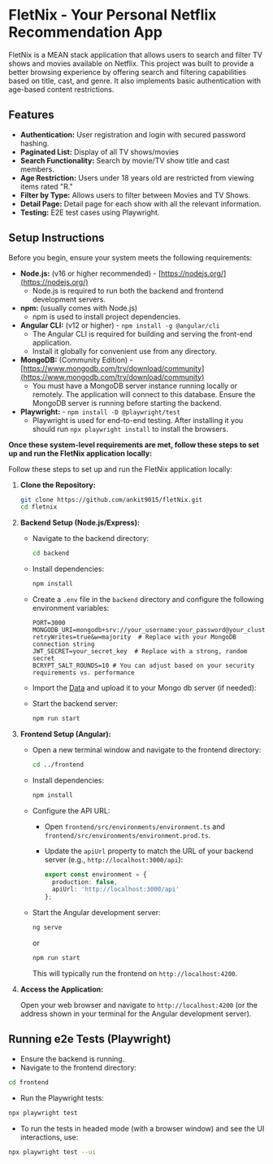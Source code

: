 # FletNix - Your Personal Netflix Recommendation App

FletNix is a MEAN stack application that allows users to search and filter TV shows and movies available on Netflix. This project was built to provide a better browsing experience by offering search and filtering capabilities based on title, cast, and genre. It also implements basic authentication with age-based content restrictions.

## Features

*   **Authentication:** User registration and login with secured password hashing.
*   **Paginated List:** Display of all TV shows/movies
*   **Search Functionality:** Search by movie/TV show title and cast members.
*   **Age Restriction:** Users under 18 years old are restricted from viewing items rated "R."
*   **Filter by Type:** Allows users to filter between Movies and TV Shows.
*   **Detail Page:** Detail page for each show with all the relevant information.
*   **Testing:** E2E test cases using Playwright.

## Setup Instructions

Before you begin, ensure your system meets the following requirements:

*   **Node.js:** (v16 or higher recommended) - [https://nodejs.org/](https://nodejs.org/)
    *   Node.js is required to run both the backend and frontend development servers.
*   **npm:** (usually comes with Node.js)
    *   npm is used to install project dependencies.
*   **Angular CLI:** (v12 or higher) - `npm install -g @angular/cli`
    *   The Angular CLI is required for building and serving the front-end application.
    *   Install it globally for convenient use from any directory.
*   **MongoDB:** (Community Edition) - [https://www.mongodb.com/try/download/community](https://www.mongodb.com/try/download/community)
    *   You must have a MongoDB server instance running locally or remotely. The application will connect to this database. Ensure the MongoDB server is running before starting the backend.
*   **Playwright:** - `npm install -D @playwright/test`
    *  Playwright is used for end-to-end testing. After installing it you should run `npx playwright install` to install the browsers.

**Once these system-level requirements are met, follow these steps to set up and run the FletNix application locally:**

Follow these steps to set up and run the FletNix application locally:

1.  **Clone the Repository:**

    ```bash
    git clone https://github.com/ankit9015/fletNix.git
    cd fletnix
    ```

2.  **Backend Setup (Node.js/Express):**

    *   Navigate to the backend directory:

        ```bash
        cd backend
        ```

    *   Install dependencies:

        ```bash
        npm install
        ```

    *   Create a `.env` file in the `backend` directory and configure the following environment variables:

        ```
        PORT=3000
        MONGODB_URI=mongodb+srv://your_username:your_password@your_cluster.mongodb.net/fletnixdb?retryWrites=true&w=majority  # Replace with your MongoDB connection string
        JWT_SECRET=your_secret_key  # Replace with a strong, random secret
        BCRYPT_SALT_ROUNDS=10 # You can adjust based on your security requirements vs. performance
        ```

    *   Import the [Data](https://drive.google.com/file/d/1a9S-Qfs1Mc_SutljdvOEAnJ5QJLEAebB/view?usp=share_link) and upload it to your Mongo db server (if needed):

    *   Start the backend server:

        ```bash
        npm run start
        ```

3.  **Frontend Setup (Angular):**

    *   Open a new terminal window and navigate to the frontend directory:

        ```bash
        cd ../frontend
        ```

    *   Install dependencies:

        ```bash
        npm install
        ```

    *   Configure the API URL:
        *   Open `frontend/src/environments/environment.ts` and `frontend/src/environments/environment.prod.ts`.
        *   Update the `apiUrl` property to match the URL of your backend server (e.g., `http://localhost:3000/api`):

            ```typescript
            export const environment = {
              production: false,
              apiUrl: 'http://localhost:3000/api'
            };
            ```

    *   Start the Angular development server:

        ```bash
        ng serve
        ```
        or
        ```bash
        npm run start
        ```

        This will typically run the frontend on `http://localhost:4200`.

4.  **Access the Application:**

    Open your web browser and navigate to `http://localhost:4200` (or the address shown in your terminal for the Angular development server).

## Running e2e Tests (Playwright)

*   Ensure the backend is running.
*   Navigate to the frontend directory:

  ```bash
  cd frontend
  ```

*   Run the Playwright tests:

  ```bash
  npx playwright test
  ```

*   To run the tests in headed mode (with a browser window) and see the UI interactions, use:

  ```bash
  npx playwright test --ui
  ```
